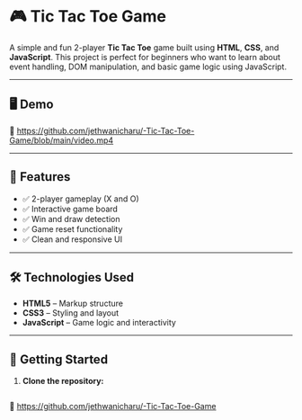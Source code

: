 # 🎮 Tic Tac Toe Game

A simple and fun 2-player **Tic Tac Toe** game built using **HTML**, **CSS**, and **JavaScript**. This project is perfect for beginners who want to learn about event handling, DOM manipulation, and basic game logic using JavaScript.

---

## 🖥️ Demo
🔗 https://github.com/jethwanicharu/-Tic-Tac-Toe-Game/blob/main/video.mp4

---

## 📌 Features

- ✅ 2-player gameplay (X and O)
- ✅ Interactive game board
- ✅ Win and draw detection
- ✅ Game reset functionality
- ✅ Clean and responsive UI

---

## 🛠️ Technologies Used

- **HTML5** – Markup structure
- **CSS3** – Styling and layout
- **JavaScript** – Game logic and interactivity

---

## 🚀 Getting Started

1. **Clone the repository:**
   ```bash
  🔗 https://github.com/jethwanicharu/-Tic-Tac-Toe-Game
